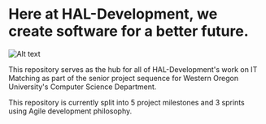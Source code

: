 # Here at HAL-Development, we create software for a better future.

![Alt text](https://raw.githubusercontent.com/ahoward30/HAL-Development/main/Milestones/Milestone-1/Branding%20Resources/logo_Hal_edit_color_green_transparent.png)

This repository serves as the hub for all of HAL-Development's work on IT Matching as part of the senior project sequence for Western Oregon University's Computer Science Department. 

This repository is currently split into 5 project milestones and 3 sprints using Agile development philosophy. 